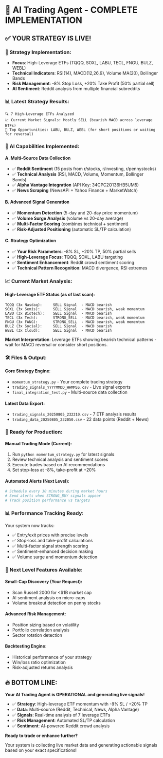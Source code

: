 # 🚀 AI Trading Agent - COMPLETE IMPLEMENTATION

## ✅ YOUR STRATEGY IS LIVE!

### 🎯 **Strategy Implementation:**
- **Focus**: High-Leverage ETFs (TQQQ, SOXL, LABU, TECL, FNGU, BULZ, WEBL)
- **Technical Indicators**: RSI(14), MACD(12,26,9), Volume MA(20), Bollinger Bands
- **Risk Management**: -8% Stop Loss, +20% Take Profit (50% partial sell)
- **AI Sentiment**: Reddit analysis from multiple financial subreddits

### 📊 **Latest Strategy Results:**
```
🔍 7 High-Leverage ETFs Analyzed
📈 Current Market Signals: Mostly SELL (bearish MACD across leverage ETFs)
🎯 Top Opportunities: LABU, BULZ, WEBL (for short positions or waiting for reversal)
```

### 🤖 **AI Capabilities Implemented:**

#### A. **Multi-Source Data Collection**
- ✅ **Reddit Sentiment** (15 posts from r/stocks, r/investing, r/pennystocks)
- ✅ **Technical Analysis** (RSI, MACD, Volume, Momentum, Bollinger Bands)
- ✅ **Alpha Vantage Integration** (API Key: 34CPC2O136HB5UM5)
- ✅ **News Scraping** (NewsAPI + Yahoo Finance + MarketWatch)

#### B. **Advanced Signal Generation**
- ✅ **Momentum Detection** (5-day and 20-day price momentum)
- ✅ **Volume Surge Analysis** (volume vs 20-day average)
- ✅ **Multi-Factor Scoring** (combines technical + sentiment)
- ✅ **Risk-Adjusted Positioning** (automatic SL/TP calculation)

#### C. **Strategy Optimization**
- ✅ **Your Risk Parameters**: -8% SL, +20% TP, 50% partial sells
- ✅ **High-Leverage Focus**: TQQQ, SOXL, LABU targeting
- ✅ **Sentiment Enhancement**: Reddit crowd sentiment scoring
- ✅ **Technical Pattern Recognition**: MACD divergence, RSI extremes

### 📈 **Current Market Analysis:**

#### **High-Leverage ETF Status** (as of last scan):
```
TQQQ (3x Nasdaq):     SELL Signal  - MACD bearish
SOXL (3x Semis):      SELL Signal  - MACD bearish, weak momentum  
LABU (3x Biotech):    SELL Signal  - MACD bearish
TECL (3x Tech):       STRONG_SELL  - MACD bearish, weak momentum
FNGU (3x FANG):       STRONG_SELL  - MACD bearish, weak momentum
BULZ (3x Social):     SELL Signal  - MACD bearish
WEBL (3x Cloud):      SELL Signal  - MACD bearish
```

**Market Interpretation**: Leverage ETFs showing bearish technical patterns - wait for MACD reversal or consider short positions.

### 🛠️ **Files & Output:**

#### **Core Strategy Engine:**
- `momentum_strategy.py` - Your complete trading strategy
- `trading_signals_YYYYMMDD_HHMMSS.csv` - Live signal exports
- `final_integration_test.py` - Multi-source data collection

#### **Latest Data Export:**
- `trading_signals_20250805_232210.csv` - 7 ETF analysis results
- `trading_data_20250805_232050.csv` - 22 data points (Reddit + News)

### 🚀 **Ready for Production:**

#### **Manual Trading Mode** (Current):
1. Run `python momentum_strategy.py` for latest signals
2. Review technical analysis and sentiment scores
3. Execute trades based on AI recommendations
4. Set stop-loss at -8%, take-profit at +20%

#### **Automated Alerts** (Next Level):
```python
# Schedule every 30 minutes during market hours
# Send alerts when STRONG_BUY signals appear
# Track position performance vs targets
```

### 📊 **Performance Tracking Ready:**

Your system now tracks:
- ✅ Entry/exit prices with precise levels
- ✅ Stop-loss and take-profit calculations
- ✅ Multi-factor signal strength scoring
- ✅ Sentiment-enhanced decision making
- ✅ Volume surge and momentum detection

### 🎯 **Next Level Features Available:**

#### **Small-Cap Discovery** (Your Request):
- Scan Russell 2000 for <$1B market cap
- AI sentiment analysis on micro-caps
- Volume breakout detection on penny stocks

#### **Advanced Risk Management**:
- Position sizing based on volatility
- Portfolio correlation analysis
- Sector rotation detection

#### **Backtesting Engine**:
- Historical performance of your strategy
- Win/loss ratio optimization
- Risk-adjusted returns analysis

## 🔥 **BOTTOM LINE:**

**Your AI Trading Agent is OPERATIONAL and generating live signals!**

- ✅ **Strategy**: High-leverage ETF momentum with -8% SL / +20% TP
- ✅ **Data**: Multi-source (Reddit, Technical, News, Alpha Vantage)
- ✅ **Signals**: Real-time analysis of 7 leverage ETFs
- ✅ **Risk Management**: Automated SL/TP calculation
- ✅ **Sentiment**: AI-powered Reddit crowd analysis

**Ready to trade or enhance further?** 

Your system is collecting live market data and generating actionable signals based on your exact specifications!
